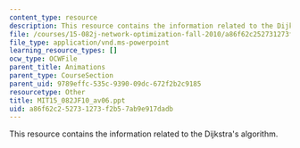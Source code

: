 ```yaml
---
content_type: resource
description: This resource contains the information related to the Dijkstra's algorithm.
file: /courses/15-082j-network-optimization-fall-2010/a86f62c252731273f2b57ab9e917dadb_MIT15_082JF10_av06.ppt
file_type: application/vnd.ms-powerpoint
learning_resource_types: []
ocw_type: OCWFile
parent_title: Animations
parent_type: CourseSection
parent_uid: 9789effc-535c-9390-09dc-672f2b2c9185
resourcetype: Other
title: MIT15_082JF10_av06.ppt
uid: a86f62c2-5273-1273-f2b5-7ab9e917dadb
---
```

This resource contains the information related to the Dijkstra's algorithm.

